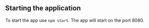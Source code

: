 ## Starting the application 

To start the app use ```npm start```. The app will start on the port 8080.
